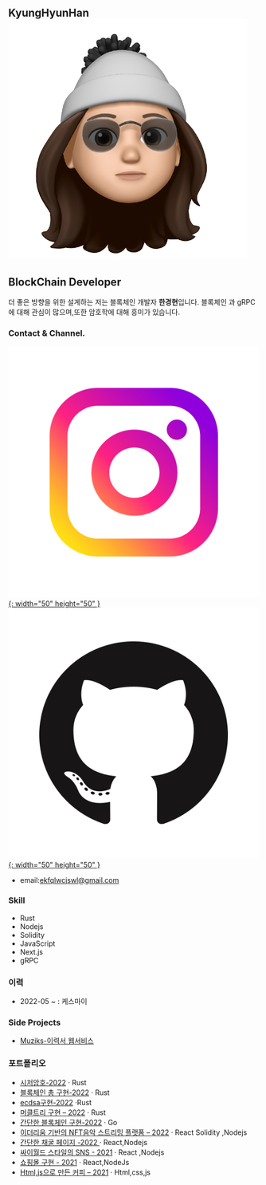 ## KyungHyunHan ![메인](/img/minipro.png)

## BlockChain Developer

더 좋은 방향을 위한 설계하는 저는 블록체인 개발자 **한경현**입니다.
블록체인 과 gRPC에 대해 관심이 많으며,또한 암호학에 대해 흥미가 있습니다.

### **Contact & Channel.**

[![인스타](/img/ins.png){: width="50" height="50" }](https://www.instagram.com/hyun__dev/)[![깃허브](/img/깃호브.png){: width="50" height="50" }](https://github.com/kyunghyunHah)

- email:ekfqlwcjswl@gmail.com

### **Skill**

- Rust
- Nodejs
- Solidity
- JavaScript
- Next.js
- gRPC

### **이력**

- 2022-05 ~ : 케스마이

### **Side Projects**

- [Muziks-이력서 웹서비스](https://muziks.ml/)

### **포트폴리오**

- [시저암호-2022][10] · Rust
- [블록체인 총 구현-2022][9] · Rust
- [ecdsa구현-2022][8] ·Rust
- [머클트리 구현 – 2022][7] · Rust
- [간단한 블록체인 구현-2022][6] · Go
- [이더리움 기반의 NFT음악 스트리밍 플랫폼 – 2022][5] · React Solidity ,Nodejs
- [간단한 채굴 페이지 -2022 ][4] · React,Nodejs
- [싸이월드 스타일의 SNS - 2021][3] · React ,Nodejs
- [쇼핑몰 구현 - 2021][2] · React,NodeJs
- [Html,js으로 만든 커피 – 2021][1] · Html,css,js

[1]: https://github.com/kyunghyunHan/projectspace
[2]: https://github.com/3eteam/3eteamproject
[3]: https://github.com/pl2hteam/pl2hproject
[4]: https://github.com/MiMigibletss/MIMI
[5]: https://github.com/TeamConst/const
[6]: https://github.com/kyunghyunHan/blockchain
[7]: https://github.com/kyunghyunHan/Merkle_Tree
[8]: https://github.com/kyunghyunHan/ecdsa
[9]: https://github.com/kyunghyunHan/Block_Chain
[10]: https://github.com/kyunghyunHan/Caesar_Cipher
